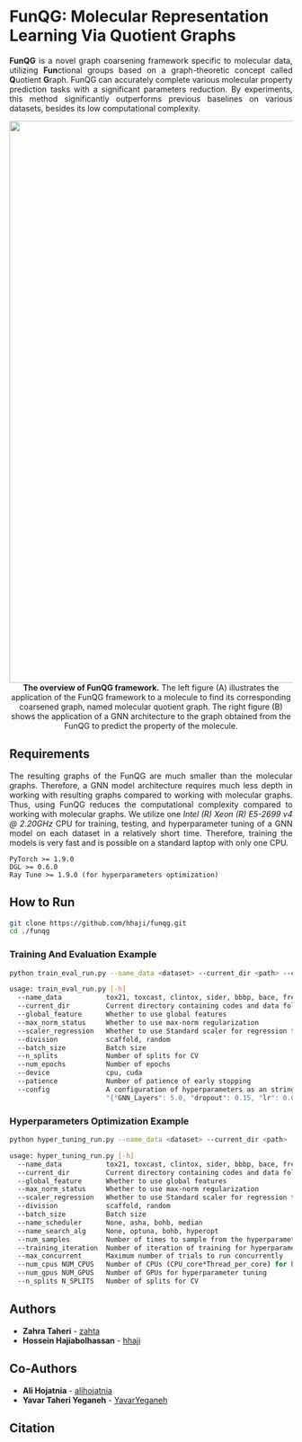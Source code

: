 # FunQG: Molecular Representation Learning Via Quotient Graphs

<div align="justify">
   
**FunQG** is a novel graph coarsening framework specific to molecular data, utilizing **Fun**ctional groups based on a graph-theoretic concept called **Q**uotient **G**raph. FunQG can accurately complete various molecular property prediction tasks with a significant parameters reduction. By experiments, this method significantly outperforms previous baselines on various datasets, besides its low computational complexity.

<p align="center">
   <img  src=https://github.com/zahta/funqg/blob/main/data/funqg.png?raw=true width="1000"/>
<b>The overview of FunQG framework.</b> The left figure (A) illustrates the application of the FunQG framework to a molecule to find its corresponding coarsened graph, named molecular quotient graph. The right figure (B) shows the application of a GNN architecture to the graph obtained from the FunQG to predict the property of the molecule.   
</p>

## Requirements 
The resulting graphs of the FunQG are much smaller than the molecular graphs. Therefore, a GNN model architecture requires much less depth in working with resulting graphs compared to working with molecular graphs. Thus, using FunQG reduces the computational complexity compared to working with molecular graphs. We utilize one *Intel (R) Xeon (R) E5-2699 v4 @ 2.20GHz* CPU for training, testing, and hyperparameter tuning of a GNN model on each dataset in a relatively short time. Therefore, training the models is very fast and is possible on a standard laptop with only one CPU.
</div>

```
PyTorch >= 1.9.0
DGL >= 0.6.0
Ray Tune >= 1.9.0 (for hyperparameters optimization)
```

## How to Run

```sh
git clone https://github.com/hhaji/funqg.git
cd ./funqg
```

### Training And Evaluation Example
```sh
python train_eval_run.py --name_data <dataset> --current_dir <path> --config <config>

usage: train_eval_run.py [-h] 
  --name_data           tox21, toxcast, clintox, sider, bbbp, bace, freesolv, esol, lipo
  --current_dir         Current directory containing codes and data folder
  --global_feature      Whether to use global features
  --max_norm_status     Whether to use max-norm regularization
  --scaler_regression   Whether to use Standard scaler for regression tasks
  --division            scaffold, random
  --batch_size          Batch size
  --n_splits            Number of splits for CV
  --num_epochs          Number of epochs
  --device              cpu, cuda
  --patience            Number of patience of early stopping
  --config              A configuration of hyperparameters as an string, e.g.,
                        "{"GNN_Layers": 5.0, "dropout": 0.15, "lr": 0.0005}"
```

### Hyperparameters Optimization Example
```sh
python hyper_tuning_run.py --name_data <dataset> --current_dir <path>

usage: hyper_tuning_run.py [-h] 
  --name_data           tox21, toxcast, clintox, sider, bbbp, bace, freesolv, esol, lipo
  --current_dir         Current directory containing codes and data folder
  --global_feature      Whether to use global features
  --max_norm_status     Whether to use max-norm regularization
  --scaler_regression   Whether to use Standard scaler for regression tasks
  --division            scaffold, random
  --batch_size          Batch size
  --name_scheduler      None, asha, bohb, median
  --name_search_alg     None, optuna, bohb, hyperopt
  --num_samples         Number of times to sample from the hyperparameter space
  --training_iteration  Number of iteration of training for hyperparameter tuning
  --max_concurrent      Maximum number of trials to run concurrently
  --num_cpus NUM_CPUS   Number of CPUs (CPU_core*Thread_per_core) for hyperparameter tuning
  --num_gpus NUM_GPUS   Number of GPUs for hyperparameter tuning
  --n_splits N_SPLITS   Number of splits for CV
```

## Authors
- **Zahra Taheri** - [zahta](https://github.com/zahta)
- **Hossein Hajiabolhassan** - [hhaji](https://github.com/hhaji)

## Co-Authors
- **Ali Hojatnia** - [alihojatnia](https://github.com/alihojatnia)
- **Yavar Taheri Yeganeh** - [YavarYeganeh](https://github.com/YavarYeganeh)

## Citation

